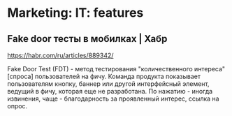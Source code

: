 # Marketing: IT: features

## Fake door тесты в мобилках | Хабр

https://habr.com/ru/articles/889342/

Fake Door Test (FDT) - метод тестирования "количественного интереса" [спроса] пользователей на фичу. Команда продукта показывает пользователям кнопку, баннер или другой интерфейсный элемент, ведущий в фичу, которая еще не разработана. По нажатию - иногда извинения, чаще - благодарность за проявленный интерес, ссылка на опрос.